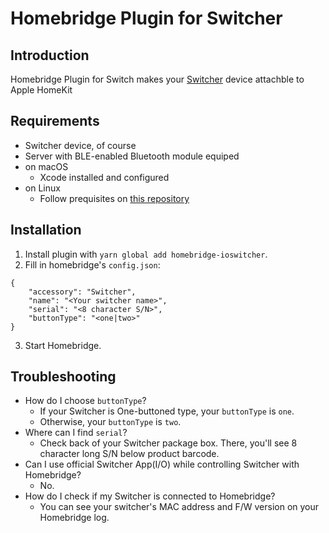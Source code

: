 # Homebridge Plugin for Switcher
## Introduction
Homebridge Plugin for Switch makes your [Switcher](https://try.i-o.studio/#/switcher) device attachble to Apple HomeKit
## Requirements
- Switcher device, of course
- Server with BLE-enabled Bluetooth module equiped
- on macOS
    - Xcode installed and configured
- on Linux
    - Follow prequisites on [this repository](https://github.com/noble/noble)
## Installation
1. Install plugin with `yarn global add homebridge-ioswitcher`.
2. Fill in homebridge's `config.json`: 
```
{
    "accessory": "Switcher",
    "name": "<Your switcher name>",
    "serial": "<8 character S/N>",
    "buttonType": "<one|two>"
}
```
3. Start Homebridge.
## Troubleshooting
- How do I choose `buttonType`?
    - If your Switcher is One-buttoned type, your `buttonType` is `one`.
    - Otherwise, your `buttonType` is `two`.
- Where can I find `serial`?
    - Check back of your Switcher package box. There, you'll see 8 character long S/N below product barcode.
- Can I use official Switcher App(I/O) while controlling Switcher with Homebridge?
    - No.
- How do I check if my Switcher is connected to Homebridge?
    - You can see your switcher's MAC address and F/W version on your Homebridge log.
